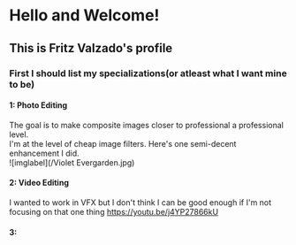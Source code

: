 # Hello and Welcome! 
## This is Fritz Valzado's profile


### First I should list my specializations(or atleast what I want mine to be)
#### 1: Photo Editing  
The goal is to make composite images closer to professional a professional level.  
I'm at the level of cheap image filters.
Here's one semi-decent enhancement I did.  
![imglabel](/Violet Evergarden.jpg)  
#### 2: Video Editing
I wanted to work in VFX but I don't think I can be good enough if I'm not focusing on that one thing
https://youtu.be/j4YP27866kU
#### 3: 
